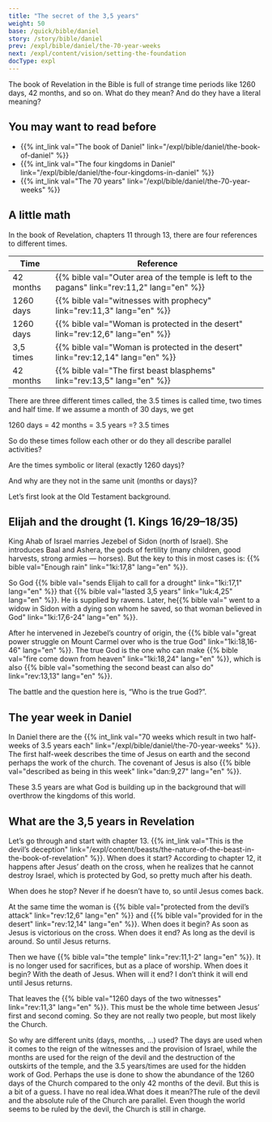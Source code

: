 ```yaml
---
title: "The secret of the 3,5 years"
weight: 50
base: /quick/bible/daniel
story: /story/bible/daniel
prev: /expl/bible/daniel/the-70-year-weeks
next: /expl/content/vision/setting-the-foundation
docType: expl
---
```


The book of Revelation in the Bible is full of strange time periods like 1260 days, 42 months, and so on. What do they mean? And do they have a literal meaning?

## You may want to read before

<a name="c871"></a>
- {{% int_link val="The book of Daniel" link="/expl/bible/daniel/the-book-of-daniel" %}}
- {{% int_link val="The four kingdoms in Daniel" link="/expl/bible/daniel/the-four-kingdoms-in-daniel" %}}
- {{% int_link val="The 70 years" link="/expl/bible/daniel/the-70-year-weeks" %}}

## A little math

<a name="e7f0"></a>
In the book of Revelation, chapters 11 through 13, there are four references to different times.

| Time | Reference |
|------|-----------|
| 42 months | {{% bible val="Outer area of the temple is left to the pagans" link="rev:11,2" lang="en" %}} |
| 1260 days | {{% bible val="witnesses with prophecy" link="rev:11,3" lang="en" %}} |
| 1260 days | {{% bible val="Woman is protected in the desert" link="rev:12,6" lang="en" %}} |
| 3,5 times | {{% bible val="Woman is protected in the desert" link="rev:12,14" lang="en" %}} |
| 42 months | {{% bible val="The first beast blasphems" link="rev:13,5" lang="en" %}} |

There are three different times called, the 3.5 times is called time, two times and half time. If we assume a month of 30 days, we get

1260 days = 42 months = 3.5 years =? 3.5 times

So do these times follow each other or do they all describe parallel activities?

Are the times symbolic or literal (exactly 1260 days)?

And why are they not in the same unit (months or days)?

Let’s first look at the Old Testament background.

## Elijah and the drought (1. Kings 16/29–18/35)

<a name="89d3"></a>
King Ahab of Israel marries Jezebel of Sidon (north of Israel). She introduces Baal and Ashera, the gods of fertility (many children, good harvests, strong armies — horses). But the key to this in most cases is: {{% bible val="Enough rain" link="1ki:17,8" lang="en" %}}.

So God {{% bible val="sends Elijah to call for a drought" link="1ki:17,1" lang="en" %}} that {{% bible val="lasted 3,5 years" link="luk:4,25" lang="en" %}}. He is supplied by ravens. Later, he{{% bible val=" went to a widow in Sidon with a dying son whom he saved, so that woman believed in God" link="1ki:17,6-24" lang="en" %}}.

After he intervened in Jezebel’s country of origin, the {{% bible val="great power struggle on Mount Carmel over who is the true God" link="1ki:18,16-46" lang="en" %}}. The true God is the one who can make {{% bible val="fire come down from heaven" link="1ki:18,24" lang="en" %}}, which is also {{% bible val="something the second beast can also do" link="rev:13,13" lang="en" %}}.

The battle and the question here is, “Who is the true God?”.

## The year week in Daniel

<a name="96cb"></a>
In Daniel there are the {{% int_link val="70 weeks which result in two half-weeks of 3.5 years each" link="/expl/bible/daniel/the-70-year-weeks" %}}. The first half-week describes the time of Jesus on earth and the second perhaps the work of the church. The covenant of Jesus is also {{% bible val="described as being in this week" link="dan:9,27" lang="en" %}}.

These 3.5 years are what God is building up in the background that will overthrow the kingdoms of this world.

## What are the 3,5 years in Revelation

<a name="df73"></a>
Let’s go through and start with chapter 13. {{% int_link val="This is the devil’s deception" link="/expl/content/beasts/the-nature-of-the-beast-in-the-book-of-revelation" %}}. When does it start? According to chapter 12, it happens after Jesus’ death on the cross, when he realizes that he cannot destroy Israel, which is protected by God, so pretty much after his death.

When does he stop? Never if he doesn’t have to, so until Jesus comes back.

At the same time the woman is {{% bible val="protected from the devil’s attack" link="rev:12,6" lang="en" %}} and {{% bible val="provided for in the desert" link="rev:12,14" lang="en" %}}. When does it begin? As soon as Jesus is victorious on the cross. When does it end? As long as the devil is around. So until Jesus returns.

Then we have {{% bible val="the temple" link="rev:11,1-2" lang="en" %}}. It is no longer used for sacrifices, but as a place of worship. When does it begin? With the death of Jesus. When will it end? I don’t think it will end until Jesus returns.

That leaves the {{% bible val="1260 days of the two witnesses" link="rev:11,3" lang="en" %}}. This must be the whole time between Jesus’ first and second coming. So they are not really two people, but most likely the Church.

So why are different units (days, months, …) used? The days are used when it comes to the reign of the witnesses and the provision of Israel, while the months are used for the reign of the devil and the destruction of the outskirts of the temple, and the 3.5 years/times are used for the hidden work of God. Perhaps the use is done to show the abundance of the 1260 days of the Church compared to the only 42 months of the devil. But this is a bit of a guess. I have no real idea.What does it mean?The rule of the devil and the absolute rule of the Church are parallel. Even though the world seems to be ruled by the devil, the Church is still in charge.

